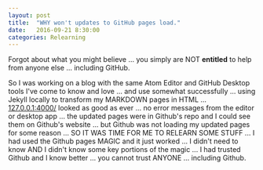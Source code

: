 ```yaml
---
layout: post
title:  "WHY won't updates to GitHub pages load."
date:   2016-09-21 8:30:00
categories: Relearning
---
```

Forgot about what you might believe ... you simply are NOT **entitled** to help from anyone else ... including GitHub.

So I was working on a blog with the same Atom Editor and GitHub Desktop tools I've come to know and love ... and use somewhat successfully ... using Jekyll locally to transform my MARKDOWN pages in HTML ... [127.0.0.1:4000/](http://127.0.0.1:4000/) looked as good as ever ... no error messages from the editor or desktop app ... the updated pages were in Github's repo and I could see them on Github's website ... but Github was not loading my updated pages for some reason ... SO IT WAS TIME FOR ME TO RELEARN SOME STUFF ... I had used the Github pages MAGIC and it just worked ... I didn't need to know AND I didn't know some key portions of the magic ... I had trusted Github and I know better ... you cannot trust ANYONE ... including Github.
